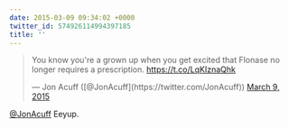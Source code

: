 ```yaml
---
date: 2015-03-09 09:34:02 +0000
twitter_id: 574926114994397185
title: ''
---
```


<blockquote class="twitter-tweet"><p lang="en" dir="ltr">You know you&#39;re a grown up when you get excited that Flonase no longer requires a prescription. <a href="https://t.co/LqKIznaQhk">https://t.co/LqKIznaQhk</a></p>&mdash; Jon Acuff ([@JonAcuff](https://twitter.com/JonAcuff)) <a href="https://twitter.com/JonAcuff/status/574919504947474432?ref_src=twsrc%5Etfw">March 9, 2015</a></blockquote>
<script async src="https://platform.twitter.com/widgets.js" charset="utf-8"></script>

[@JonAcuff](https://twitter.com/JonAcuff) Eeyup.
